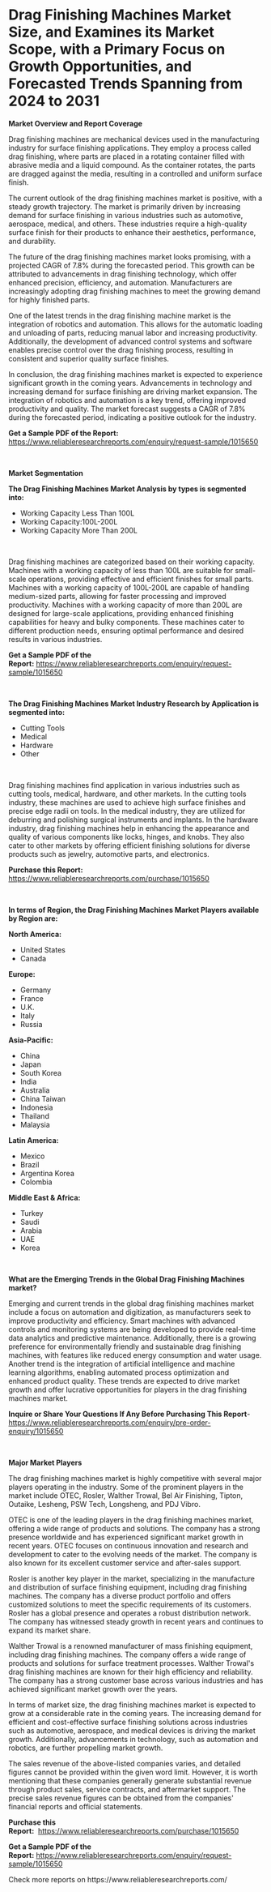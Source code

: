 <p><h1>Drag Finishing Machines Market Size, and Examines its Market Scope, with a Primary Focus on Growth Opportunities, and Forecasted Trends Spanning from 2024 to 2031</h1></p><p><strong>Market Overview and Report Coverage</strong></p>
<p><p>Drag finishing machines are mechanical devices used in the manufacturing industry for surface finishing applications. They employ a process called drag finishing, where parts are placed in a rotating container filled with abrasive media and a liquid compound. As the container rotates, the parts are dragged against the media, resulting in a controlled and uniform surface finish.</p><p>The current outlook of the drag finishing machines market is positive, with a steady growth trajectory. The market is primarily driven by increasing demand for surface finishing in various industries such as automotive, aerospace, medical, and others. These industries require a high-quality surface finish for their products to enhance their aesthetics, performance, and durability.</p><p>The future of the drag finishing machines market looks promising, with a projected CAGR of 7.8% during the forecasted period. This growth can be attributed to advancements in drag finishing technology, which offer enhanced precision, efficiency, and automation. Manufacturers are increasingly adopting drag finishing machines to meet the growing demand for highly finished parts.</p><p>One of the latest trends in the drag finishing machine market is the integration of robotics and automation. This allows for the automatic loading and unloading of parts, reducing manual labor and increasing productivity. Additionally, the development of advanced control systems and software enables precise control over the drag finishing process, resulting in consistent and superior quality surface finishes.</p><p>In conclusion, the drag finishing machines market is expected to experience significant growth in the coming years. Advancements in technology and increasing demand for surface finishing are driving market expansion. The integration of robotics and automation is a key trend, offering improved productivity and quality. The market forecast suggests a CAGR of 7.8% during the forecasted period, indicating a positive outlook for the industry.</p></p>
<p><strong>Get a Sample PDF of the Report:</strong> <a href="https://www.reliableresearchreports.com/enquiry/request-sample/1015650">https://www.reliableresearchreports.com/enquiry/request-sample/1015650</a></p>
<p>&nbsp;</p>
<p><strong>Market Segmentation</strong></p>
<p><strong>The Drag Finishing Machines Market Analysis by types is segmented into:</strong></p>
<p><ul><li>Working Capacity Less Than 100L</li><li>Working Capacity:100L-200L</li><li>Working Capacity More Than 200L</li></ul></p>
<p>&nbsp;</p>
<p><p>Drag finishing machines are categorized based on their working capacity. Machines with a working capacity of less than 100L are suitable for small-scale operations, providing effective and efficient finishes for small parts. Machines with a working capacity of 100L-200L are capable of handling medium-sized parts, allowing for faster processing and improved productivity. Machines with a working capacity of more than 200L are designed for large-scale applications, providing enhanced finishing capabilities for heavy and bulky components. These machines cater to different production needs, ensuring optimal performance and desired results in various industries.</p></p>
<p><strong>Get a Sample PDF of the Report:</strong>&nbsp;<a href="https://www.reliableresearchreports.com/enquiry/request-sample/1015650">https://www.reliableresearchreports.com/enquiry/request-sample/1015650</a></p>
<p>&nbsp;</p>
<p><strong>The Drag Finishing Machines Market Industry Research by Application is segmented into:</strong></p>
<p><ul><li>Cutting Tools</li><li>Medical</li><li>Hardware</li><li>Other</li></ul></p>
<p>&nbsp;</p>
<p><p>Drag finishing machines find application in various industries such as cutting tools, medical, hardware, and other markets. In the cutting tools industry, these machines are used to achieve high surface finishes and precise edge radii on tools. In the medical industry, they are utilized for deburring and polishing surgical instruments and implants. In the hardware industry, drag finishing machines help in enhancing the appearance and quality of various components like locks, hinges, and knobs. They also cater to other markets by offering efficient finishing solutions for diverse products such as jewelry, automotive parts, and electronics.</p></p>
<p><strong>Purchase this Report:</strong>&nbsp; <a href="https://www.reliableresearchreports.com/purchase/1015650">https://www.reliableresearchreports.com/purchase/1015650</a></p>
<p>&nbsp;</p>
<p><strong>In terms of Region, the Drag Finishing Machines Market Players available by Region are:</strong></p>
<p>
    <p> <strong> North America: </strong>
        <ul>
            <li>United States</li>
            <li>Canada</li>
        </ul>
        </p> 
    <p> <strong> Europe: </strong>
        <ul>
            <li>Germany</li>
            <li>France</li>
            <li>U.K.</li>
            <li>Italy</li>
            <li>Russia</li>
        </ul>
        </p> 
    <p> <strong> Asia-Pacific: </strong>
        <ul>
            <li>China</li>
            <li>Japan</li>
            <li>South Korea</li>
            <li>India</li>
            <li>Australia</li>
            <li>China Taiwan</li>
            <li>Indonesia</li>
            <li>Thailand</li>
            <li>Malaysia</li>
        </ul>
        </p> 
    <p> <strong> Latin America: </strong>
        <ul>
            <li>Mexico</li>
            <li>Brazil</li>
            <li>Argentina Korea</li>
            <li>Colombia</li>
        </ul>
        </p> 
    <p> <strong> Middle East & Africa: </strong>
        <ul>
            <li>Turkey</li>
            <li>Saudi</li>
            <li>Arabia</li>
            <li>UAE</li>
            <li>Korea</li>
        </ul>
    </p>
    </p>
<p>&nbsp;</p>
<p><strong>What are the Emerging Trends in the Global Drag Finishing Machines market?</strong></p>
<p><p>Emerging and current trends in the global drag finishing machines market include a focus on automation and digitization, as manufacturers seek to improve productivity and efficiency. Smart machines with advanced controls and monitoring systems are being developed to provide real-time data analytics and predictive maintenance. Additionally, there is a growing preference for environmentally friendly and sustainable drag finishing machines, with features like reduced energy consumption and water usage. Another trend is the integration of artificial intelligence and machine learning algorithms, enabling automated process optimization and enhanced product quality. These trends are expected to drive market growth and offer lucrative opportunities for players in the drag finishing machines market.</p></p>
<p><strong>Inquire or Share Your Questions If Any Before Purchasing This Report</strong>- <a href="https://www.reliableresearchreports.com/enquiry/pre-order-enquiry/1015650">https://www.reliableresearchreports.com/enquiry/pre-order-enquiry/1015650</a></p>
<p>&nbsp;</p>
<p><strong>Major Market Players</strong></p>
<p><p>The drag finishing machines market is highly competitive with several major players operating in the industry. Some of the prominent players in the market include OTEC, Rosler, Walther Trowal, Bel Air Finishing, Tipton, Outaike, Lesheng, PSW Tech, Longsheng, and PDJ Vibro.</p><p>OTEC is one of the leading players in the drag finishing machines market, offering a wide range of products and solutions. The company has a strong presence worldwide and has experienced significant market growth in recent years. OTEC focuses on continuous innovation and research and development to cater to the evolving needs of the market. The company is also known for its excellent customer service and after-sales support.</p><p>Rosler is another key player in the market, specializing in the manufacture and distribution of surface finishing equipment, including drag finishing machines. The company has a diverse product portfolio and offers customized solutions to meet the specific requirements of its customers. Rosler has a global presence and operates a robust distribution network. The company has witnessed steady growth in recent years and continues to expand its market share.</p><p>Walther Trowal is a renowned manufacturer of mass finishing equipment, including drag finishing machines. The company offers a wide range of products and solutions for surface treatment processes. Walther Trowal's drag finishing machines are known for their high efficiency and reliability. The company has a strong customer base across various industries and has achieved significant market growth over the years.</p><p>In terms of market size, the drag finishing machines market is expected to grow at a considerable rate in the coming years. The increasing demand for efficient and cost-effective surface finishing solutions across industries such as automotive, aerospace, and medical devices is driving the market growth. Additionally, advancements in technology, such as automation and robotics, are further propelling market growth.</p><p>The sales revenue of the above-listed companies varies, and detailed figures cannot be provided within the given word limit. However, it is worth mentioning that these companies generally generate substantial revenue through product sales, service contracts, and aftermarket support. The precise sales revenue figures can be obtained from the companies' financial reports and official statements.</p></p>
<p><strong>Purchase this Report:</strong>&nbsp;&nbsp;<a href="https://www.reliableresearchreports.com/purchase/1015650">https://www.reliableresearchreports.com/purchase/1015650</a></p>
<p></p>
<p><strong>Get a Sample PDF of the Report:</strong>&nbsp;<a href="https://www.reliableresearchreports.com/enquiry/request-sample/1015650">https://www.reliableresearchreports.com/enquiry/request-sample/1015650</a></p>
<p>Check more reports on https://www.reliableresearchreports.com/</p>